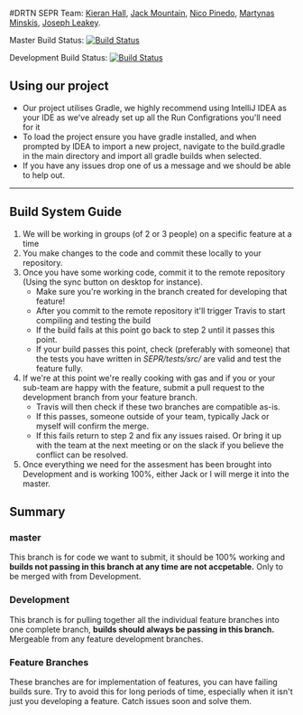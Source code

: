 #DRTN SEPR
Team: [Kieran Hall](https://github.com/NotKieran), [Jack Mountain](https://github.com/jm179796), [Nico Pinedo](https://github.com/NicoPinedo), [Martynas Minskis](https://github.com/mm1544), [Joseph Leakey](https://github.com/MisterSeph).


Master Build Status:      [![Build Status](https://travis-ci.org/jm179796/SEPR.svg?branch=master)](https://travis-ci.org/jm179796/SEPR)

Development Build Status: [![Build Status](https://travis-ci.org/jm179796/SEPR.svg?branch=Development)](https://travis-ci.org/jm179796/SEPR)


## Using our project
- Our project utilises Gradle, we highly recommend using IntelliJ IDEA as your IDE as we've already set up all the Run Configrations you'll need for it
- To load the project ensure you have gradle installed, and when prompted by IDEA to import a new project, navigate to the build.gradle in the main directory and import all gradle builds when selected.
- If you have any issues drop one of us a message and we should be able to help out.

---

## Build System Guide

1. We will be working in groups (of 2 or 3 people) on a specific feature at a time
2. You make changes to the code and commit these locally to your repository.
3. Once you have some working code, commit it to the remote repository (Using the sync button on desktop for instance).
	* Make sure you're working in the branch created for developing that feature!
	* After you commit to the remote repository it'll trigger Travis to start compiling and testing the build
	* If the build fails at this point go back to step 2 until it passes this point.
	* If your build passes this point, check (preferably with someone) that the tests you have written in *SEPR/tests/src/* are valid and test the feature fully.
4. If we're at this point we're really cooking with gas and if you or your sub-team are happy with the feature, submit a pull request to the development branch from your feature branch.
	* Travis will then check if these two branches are compatible as-is. 
	* If this passes, someone outside of your team, typically Jack or myself will confirm the merge.
	* If this fails return to step 2 and fix any issues raised. Or bring it up with the team at the next meeting or on the slack if you believe the conflict can be resolved.
5. Once everything we need for the assesment has been brought into Development and is working 100%, either Jack or I will merge it into the master.

## Summary
### master
This branch is for code we want to submit, it should be 100% working and **builds not passing in this branch at any time are not accpetable.** Only to be merged with from Development.
### Development
This branch is for pulling together all the individual feature branches into one complete branch, **builds should always be passing in this branch.** Mergeable from any feature development branches.
### Feature Branches
These branches are for implementation of features, you can have failing builds sure. Try to avoid this for long periods of time, especially when it isn't just you developing a feature. Catch issues soon and solve them.
